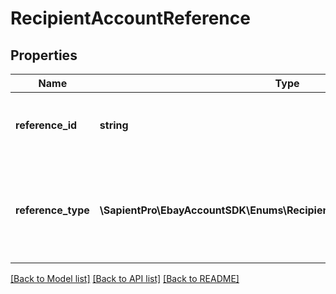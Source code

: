# RecipientAccountReference

## Properties
| Name               | Type                                                                   | Description                                                                                                                                                                                                                                                                                                                                                                                                                                                                                                                                                                                                                                   | Notes      |
|--------------------|------------------------------------------------------------------------|-----------------------------------------------------------------------------------------------------------------------------------------------------------------------------------------------------------------------------------------------------------------------------------------------------------------------------------------------------------------------------------------------------------------------------------------------------------------------------------------------------------------------------------------------------------------------------------------------------------------------------------------------|------------|
| **reference_id**   | **string**                                                             | &lt;span class&#x3D;\&quot;tablenote\&quot;&gt;&lt;b&gt;Note&lt;/b&gt;: DO NOT USE THIS FIELD. eBay now controls all electronic payment methods available for a marketplace, and a seller never has to specify any electronic payment methods, including PayPal. &lt;/span&gt;&lt;br/&gt;&lt;br/&gt;Contains the PayPal email address of the recipient (seller) if &lt;b&gt;referenceType&lt;/b&gt; is set to &lt;code&gt;PAYPAL_EMAIL&lt;/code&gt;.                                                                                                                                                                                          | [optional] |
| **reference_type** | **\SapientPro\EbayAccountSDK\Enums\RecipientAccountReferenceTypeEnum** | &lt;span class&#x3D;\&quot;tablenote\&quot;&gt;&lt;b&gt;Note&lt;/b&gt;: DO NOT USE THIS FIELD. eBay now controls all electronic payment methods available for a marketplace, and a seller never has to specify any electronic payment methods, including PayPal. &lt;/span&gt;&lt;br/&gt;&lt;br/&gt;This field&#x27;s value indicates the type of account where payment will be received. Currently, the only supported value is PAYPAL_EMAIL. For implementation help, refer to &lt;a href&#x3D;&#x27;https://developer.ebay.com/api-docs/sell/account/types/api:RecipientAccountReferenceTypeEnum&#x27;&gt;eBay API documentation&lt;/a&gt; | [optional] |

[[Back to Model list]](../../README.md#documentation-for-models) [[Back to API list]](../../README.md#documentation-for-api-endpoints) [[Back to README]](../../README.md)

